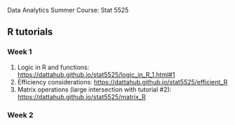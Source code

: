 Data Analytics Summer Course: Stat 5525 

## R tutorials 

### Week 1 

1.	Logic in R and functions: https://dattahub.github.io/stat5525/logic_in_R_1.html#1
2.	Efficiency considerations: https://dattahub.github.io/stat5525/efficient_R
3.    Matrix operations (large intersection with tutorial #2): https://dattahub.github.io/stat5525/matrix_R

### Week 2 
